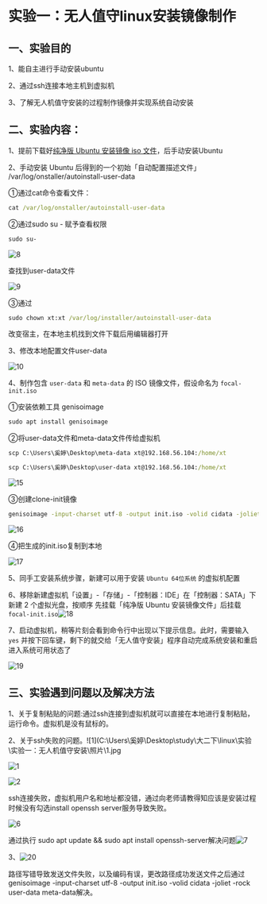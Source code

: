 # 实验一：无人值守linux安装镜像制作

## 一、实验目的

1、能自主进行手动安装ubuntu

2、通过ssh连接本地主机到虚拟机

3、了解无人机值守安装的过程制作镜像并实现系统自动安装

## 二、实验内容：

1、提前下载好[纯净版 Ubuntu 安装镜像 iso 文件](https://releases.ubuntu.com/focal/ubuntu-20.04.2-live-server-amd64.iso)，后手动安装Ubuntu

2、手动安装 Ubuntu 后得到的一个初始「自动配置描述文件」 /var/log/onstaller/autoinstall-user-data

①通过cat命令查看文件：

```cmd
cat /var/log/onstaller/autoinstall-user-data 
```

②通过sudo su - 赋予查看权限

```cmd
sudo su-
```

![8](照片\8.jpg)

查找到user-data文件

![9](照片\9.jpg)

③通过

```cmd
sudo chown xt:xt /var/log/installer/autoinstall-user-data
```

改变宿主，在本地主机找到文件下载后用编辑器打开

3、修改本地配置文件user-data

![10](照片\10.jpg)

4、制作包含 `user-data` 和 `meta-data` 的 ISO 镜像文件，假设命名为 `focal-init.iso`

①安装依赖工具 genisoimage

```cmd
sudo apt install genisoimage
```

②将user-data文件和meta-data文件传给虚拟机

```cmd
scp C:\Users\奚婷\Desktop\meta-data xt@192.168.56.104:/home/xt

scp C:\Users\奚婷\Desktop\user-data xt@192.168.56.104:/home/xt
```

![15](照片\15.jpg)

③创建clone-init镜像

```cmd
genisoimage -input-charset utf-8 -output init.iso -volid cidata -joliet -rock user-data meta-data
```

![16](照片\16.jpg)

④把生成的init.iso复制到本地

![17](照片\17.jpg)

5、同手工安装系统步骤，新建可以用于安装 `Ubuntu 64位系统` 的虚拟机配置

6、移除新建虚拟机「设置」-「存储」-「控制器：IDE」在「控制器：SATA」下新建 2 个虚拟光盘，按顺序 先挂载「纯净版 Ubuntu 安装镜像文件」后挂载 `focal-init.iso`![18](照片\18.jpg)

7、启动虚拟机，稍等片刻会看到命令行中出现以下提示信息。此时，需要输入 `yes` 并按下回车键，剩下的就交给「无人值守安装」程序自动完成系统安装和重启进入系统可用状态了

![19](照片\19.jpg)

## 三、实验遇到问题以及解决方法

1、关于复制粘贴的问题:通过ssh连接到虚拟机就可以直接在本地进行复制粘贴，运行命令。虚拟机是没有鼠标的。

2、关于ssh失败的问题。![1](C:\Users\奚婷\Desktop\study\大二下\linux\实验\实验一：无人机值守安装\照片\1.jpg

![1](照片\1.jpg)

![2](照片\2.jpg)

ssh连接失败，虚拟机用户名和地址都没错，通过向老师请教得知应该是安装过程时候没有勾选install openssh server服务导致失败。

![6](照片\6.png)

通过执行 sudo apt update && sudo apt install openssh-server解决问题![7](照片\7.jpg)

3、![20](照片\20.jpg)

路径写错导致发送文件失败，以及编码有误，更改路径成功发送文件之后通过genisoimage -input-charset utf-8 -output init.iso -volid cidata -joliet -rock user-data meta-data解决。